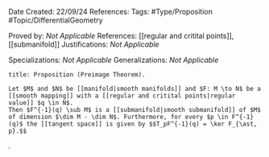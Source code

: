 <div class="topSpace"></div>

Date Created: 22/09/24
References: 
Tags: #Type/Proposition #Topic/DifferentialGeometry

Proved by: <i>Not Applicable</i>
References: [[regular and critital points]], [[submanifold]]
Justifications: <i>Not Applicable</i>

Specializations: <i>Not Applicable</i>
Generalizations: <i>Not Applicable</i>

``` ad-Proposition
title: Proposition (Preimage Theorem).

Let $M$ and $N$ be [[manifold|smooth manifolds]] and $F: M \to N$ be a [[smooth mapping]] with a [[regular and critital points|regular value]] $q \in N$.
Then $F^{-1}(q) \sub M$ is a [[submanifold|smooth submanifold]] of $M$ of dimension $\dim M - \dim N$. Furthermore, for every $p \in F^{-1}(q)$ the [[tangent space]] is given by $$T_pF^{-1}(q) = \ker F_{\ast, p}.$$
```

<i>.</i>